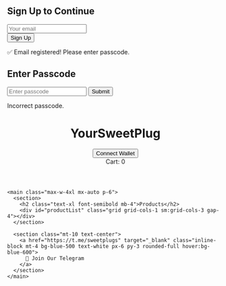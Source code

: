 <!DOCTYPE html>
<html lang="en">
<head>
  <meta charset="UTF-8" />
  <meta name="viewport" content="width=device-width, initial-scale=1.0" />
  <title>Crypto Store</title>
  <script src="https://cdn.tailwindcss.com"></script>
  <script src="https://cdn.jsdelivr.net/npm/ethers@6.7.0/dist/ethers.umd.min.js"></script>
  <script src="https://www.gstatic.com/firebasejs/10.12.0/firebase-app-compat.js"></script>
  <script src="https://www.gstatic.com/firebasejs/10.12.0/firebase-firestore-compat.js"></script>
  <script src="https://www.google.com/recaptcha/api.js" async defer></script>
</head>
<body class="bg-gradient-to-br from-gray-50 to-indigo-100 min-h-screen font-sans">

  <!-- Signup overlay -->
  <div id="signupOverlay" class="fixed inset-0 bg-white z-50 flex flex-col items-center justify-center">
    <h2 class="text-xl font-bold mb-4">Sign Up to Continue</h2>
    <form id="signupForm" class="space-y-4">
      <input type="email" id="signupEmail" placeholder="Your email" required class="px-4 py-2 border rounded w-72" />
      <div class="g-recaptcha" data-sitekey="your-site-key"></div>
      <button type="submit" class="bg-indigo-600 text-white px-4 py-2 rounded w-full">Sign Up</button>
    </form>
    <p id="signupMsg" class="mt-4 text-sm text-green-600 hidden">✅ Email registered! Please enter passcode.</p>
  </div>

  <!-- Passcode overlay -->
  <div id="passcodeOverlay" class="fixed inset-0 bg-white z-40 flex flex-col items-center justify-center hidden">
    <h2 class="text-xl font-bold mb-4">Enter Passcode</h2>
    <input id="passcodeInput" type="password" placeholder="Enter passcode" class="px-4 py-2 border rounded mb-2" />
    <button onclick="checkPasscode()" class="bg-indigo-600 text-white px-4 py-2 rounded">Submit</button>
    <p id="passcodeError" class="text-red-500 mt-2 hidden">Incorrect passcode.</p>
  </div>

  <!-- Main site -->
  <div id="mainSite" class="hidden">
    <header class="bg-white shadow p-4 flex justify-between items-center">
      <h1 class="text-2xl font-bold">YourSweetPlug</h1>
      <div class="flex items-center space-x-4">
        <button id="connectButton" class="bg-indigo-600 text-white px-4 py-2 rounded">Connect Wallet</button>
        <div id="cart" class="relative bg-white border px-3 py-2 rounded shadow text-sm text-gray-700">Cart: 0</div>
      </div>
    </header>

    <main class="max-w-4xl mx-auto p-6">
      <section>
        <h2 class="text-xl font-semibold mb-4">Products</h2>
        <div id="productList" class="grid grid-cols-1 sm:grid-cols-3 gap-4"></div>
      </section>

      <section class="mt-10 text-center">
        <a href="https://t.me/sweetplugs" target="_blank" class="inline-block mt-4 bg-blue-500 text-white px-6 py-3 rounded-full hover:bg-blue-600">
          💬 Join Our Telegram
        </a>
      </section>
    </main>
  </div>

  <script>
    // Firebase Config
    const firebaseConfig = {
      apiKey: "AIzaSyCt1b48nMK0gnA7E1qCYL51yG5q_gEPfYw",
      authDomain: "sweetts-5e2fd.firebaseapp.com",
      projectId: "sweetts-5e2fd",
      storageBucket: "sweetts-5e2fd.appspot.com",
      messagingSenderId: "670662407268",
      appId: "1:670662407268:web:3ce06313059e59104e1b71",
      measurementId: "G-KS9HM75WWJ"
    };
    firebase.initializeApp(firebaseConfig);
    const db = firebase.firestore();

    // Site Variables
    const USDC_ADDRESS = "0x2791Bca1f2de4661ED88A30C99A7a9449Aa84174";
    const USDC_ABI = ["function transfer(address to, uint256 amount) returns (bool)", "function decimals() view returns (uint8)"];
    const MY_WALLET = "0xYourWalletHere";
    const PASSCODE = "mysecret";
    const products = [
      { id: 1, name: 'Hoodie', price: 5.00, emoji: '🧥' },
      { id: 2, name: 'Cap', price: 2.50, emoji: '🧢' },
      { id: 3, name: 'Mug', price: 3.75, emoji: '☕' },
    ];
    let cart = [];
    let signer;

    // Sign Up Logic
    document.getElementById("signupForm").addEventListener("submit", async function (e) {
      e.preventDefault();
      const email = document.getElementById("signupEmail").value;
      try {
        await db.collection("users").add({ email, timestamp: Date.now() });
        document.getElementById("signupOverlay").classList.add("hidden");
        document.getElementById("passcodeOverlay").classList.remove("hidden");
      } catch (err) {
        alert("Error: " + err.message);
      }
    });

    // Passcode
    function checkPasscode() {
      const input = document.getElementById("passcodeInput").value;
      if (input === PASSCODE) {
        document.getElementById("passcodeOverlay").classList.add("hidden");
        document.getElementById("mainSite").classList.remove("hidden");
      } else {
        document.getElementById("passcodeError").classList.remove("hidden");
      }
    }

    // MetaMask Connect
    document.getElementById('connectButton').addEventListener('click', async () => {
      if (!window.ethereum) return alert("Please install MetaMask.");
      const provider = new ethers.BrowserProvider(window.ethereum);
      await provider.send("eth_requestAccounts", []);
      signer = await provider.getSigner();
      const addr = await signer.getAddress();
      document.getElementById('connectButton').textContent = `Connected: ${addr.slice(0,6)}...${addr.slice(-4)}`;
    });

    // Cart and Products
    function renderProducts() {
      const container = document.getElementById('productList');
      container.innerHTML = '';
      products.forEach(p => {
        const div = document.createElement('div');
        div.className = 'bg-white p-4 rounded shadow text-center';
        div.innerHTML = `
          <div class="text-5xl mb-2">${p.emoji}</div>
          <h3 class="font-semibold text-lg">${p.name}</h3>
          <p class="text-gray-500">$${p.price.toFixed(2)}</p>
          <button class="mt-2 bg-indigo-600 text-white px-3 py-1 rounded" onclick="addToCart(${p.id})">Add to Cart</button>
        `;
        container.appendChild(div);
      });
    }

    function updateCartUI() {
      document.getElementById('cart').textContent = `Cart: ${cart.length}`;
    }

    async function addToCart(id) {
      const product = products.find(p => p.id === id);
      cart.push(product);
      updateCartUI();
      try {
        await db.collection("orders").add({
          product: product.name,
          price: product.price,
          timestamp: Date.now()
        });
      } catch (err) {
        console.error("Error saving order:", err);
      }
    }

    renderProducts();
    updateCartUI();
  </script>
</body>
</html>




     
     
